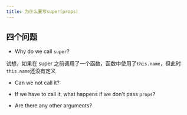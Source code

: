 ```yaml
---
title: 为什么要写super(props)
---
```


## 四个问题

- Why do we call `super`?

试想，如果在 super 之前调用了一个函数，函数中使用了`this.name`，但此时`this.name`还没有定义

- Can we not call it?

- If we have to call it, what happens if we don't pass `props`?

- Are there any other arguments?
